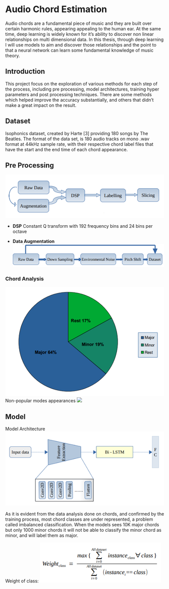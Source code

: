 # Audio Chord Estimation

Audio chords are a fundamental piece of music and they are built over certain harmonic
rules, appearing appealing to the human ear. At the same time, deep learning is widely
known for it’s ability to discover non linear relationships on multi dimensional data. In this
thesis, through deep learning I will use models to aim and discover those relationships and
the point to that a neural network can learn some fundamental knowledge of music theory. 

## Introduction
This project focus on the exploration of various methods for each step of the process, including pre
processing, model architectures, training hyper parameters and post processing
techniques. There are some methods which helped improve the accuracy substantially,
and others that didn’t make a great impact on the result.

## Dataset
Isophonics dataset, created by Harte [3] providing 180 songs by The Beatles. The format of the data set, is 180 audio tracks on
mono .wav format at 44kHz sample rate, with their respective chord label files that have
the start and the end time of each chord appearance.

## Pre Processing
![](images/data_flow.png)

* **DSP**
Constant Q transform with 192 frequency bins and 24 bins per octave

* **Data Augmentation**
![](images/data_augmentation.png)

### Chord Analysis
![](images/chord_analysis.png)
Non-popular modes appearances
![](images/chord_analysis_non_pop.png)

## Model
Model Architecture
![](images/model_architecture.png)

As it is evident from the data analysis done on chords, and confirmed by the training
process, most chord classes are under represented, a problem called imbalanced
classification. When the models sees 10K major chords but only 1000 minor chords it will
not be able to classify the minor chord as minor, and will label them as major.

Weight of class:
![](images/class_weights.png)

